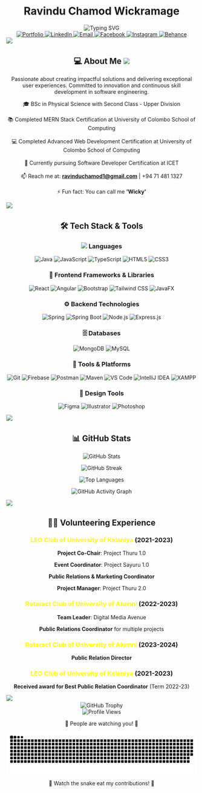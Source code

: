 # <div align="center">Ravindu Chamod Wickramage</div>

<div align="center">
  <img src="https://readme-typing-svg.herokuapp.com?font=Roboto&weight=500&size=22&duration=3000&pause=1000&color=5E81AC&center=true&vCenter=true&random=false&width=435&lines=Software+Developer;Java+%26+Spring+Boot+Specialist;MERN+Stack+Developer;UI%2FUX+Enthusiast" alt="Typing SVG" />
</div>

<div align="center">
  <a href="https://ravinduwickramageportfolio.web.app">
    <img src="https://img.shields.io/badge/Portfolio-4285F4?style=for-the-badge&logo=GoogleChrome&logoColor=white" alt="Portfolio"/>
  </a>
  <a href="https://www.linkedin.com/in/ravindu-chamod-wickramage">
    <img src="https://img.shields.io/badge/LinkedIn-0077B5?style=for-the-badge&logo=linkedin&logoColor=white" alt="LinkedIn"/>
  </a>
  <a href="mailto:ravinduchamod1@gmail.com">
    <img src="https://img.shields.io/badge/Email-D14836?style=for-the-badge&logo=gmail&logoColor=white" alt="Email"/>
  </a>
  <a href="https://www.facebook.com/ravindu.chamod.wickramage">
    <img src="https://img.shields.io/badge/Facebook-1877F2?style=for-the-badge&logo=facebook&logoColor=white" alt="Facebook"/>
  </a>
  <a href="https://instagram.com/official_mr_wicky">
    <img src="https://img.shields.io/badge/Instagram-E4405F?style=for-the-badge&logo=instagram&logoColor=white" alt="Instagram"/>
  </a>
  <a href="https://www.behance.net/ravinduwickram2">
    <img src="https://img.shields.io/badge/Behance-1769FF?style=for-the-badge&logo=behance&logoColor=white" alt="Behance"/>
  </a>
</div>

<img src="https://user-images.githubusercontent.com/73097560/115834477-dbab4500-a447-11eb-908a-139a6edaec5c.gif">

## <div align="center">💻 About Me <img src="https://media.giphy.com/media/WUlplcMpOCEmTGBtBW/giphy.gif" width="30"></div>

<p align="center">
  Passionate about creating impactful solutions and delivering exceptional user experiences. Committed to innovation and continuous skill development in software engineering.
</p>

<div align="center">
  
🎓 BSc in Physical Science with Second Class - Upper Division <br></br>
📚 Completed MERN Stack Certification at University of Colombo School of Computing <br></br>
💻 Completed Advanced Web Development Certification at University of Colombo School of Computing <br></br>
🌱 Currently pursuing Software Developer Certification at ICET <br></br>
📫 Reach me at: **ravinduchamod1@gmail.com** | +94 71 481 1327 <br></br>
⚡ Fun fact: You can call me **'Wicky'**
  
</div>

<img src="https://user-images.githubusercontent.com/73097560/115834477-dbab4500-a447-11eb-908a-139a6edaec5c.gif">

## <div align="center">🛠️ Tech Stack & Tools</div>

<div align="center">

### <img src="https://media2.giphy.com/media/QssGEmpkyEOhBCb7e1/giphy.gif?cid=ecf05e47a0n3gi1bfqntqmob8g9aid1oyj2wr3ds3mg700bl&rid=giphy.gif" width="20"> Languages
![Java](https://img.shields.io/badge/Java-ED8B00?style=for-the-badge&logo=openjdk&logoColor=white)
![JavaScript](https://img.shields.io/badge/JavaScript-F7DF1E?style=for-the-badge&logo=javascript&logoColor=black)
![TypeScript](https://img.shields.io/badge/TypeScript-007ACC?style=for-the-badge&logo=typescript&logoColor=white)
![HTML5](https://img.shields.io/badge/HTML5-E34F26?style=for-the-badge&logo=html5&logoColor=white)
![CSS3](https://img.shields.io/badge/CSS3-1572B6?style=for-the-badge&logo=css3&logoColor=white)

### 🚀 Frontend Frameworks & Libraries
![React](https://img.shields.io/badge/React-20232A?style=for-the-badge&logo=react&logoColor=61DAFB)
![Angular](https://img.shields.io/badge/Angular-DD0031?style=for-the-badge&logo=angular&logoColor=white)
![Bootstrap](https://img.shields.io/badge/Bootstrap-563D7C?style=for-the-badge&logo=bootstrap&logoColor=white)
![Tailwind CSS](https://img.shields.io/badge/Tailwind_CSS-38B2AC?style=for-the-badge&logo=tailwind-css&logoColor=white)
![JavaFX](https://img.shields.io/badge/JavaFX-007396?style=for-the-badge&logo=java&logoColor=white)

### ⚙️ Backend Technologies
![Spring](https://img.shields.io/badge/Spring-6DB33F?style=for-the-badge&logo=spring&logoColor=white)
![Spring Boot](https://img.shields.io/badge/Spring_Boot-6DB33F?style=for-the-badge&logo=spring-boot&logoColor=white)
![Node.js](https://img.shields.io/badge/Node.js-339933?style=for-the-badge&logo=nodedotjs&logoColor=white)
![Express.js](https://img.shields.io/badge/Express.js-000000?style=for-the-badge&logo=express&logoColor=white)

### 🗄️ Databases
![MongoDB](https://img.shields.io/badge/MongoDB-4EA94B?style=for-the-badge&logo=mongodb&logoColor=white)
![MySQL](https://img.shields.io/badge/MySQL-005C84?style=for-the-badge&logo=mysql&logoColor=white)

### 🔧 Tools & Platforms
![Git](https://img.shields.io/badge/Git-F05032?style=for-the-badge&logo=git&logoColor=white)
![Firebase](https://img.shields.io/badge/Firebase-FFCA28?style=for-the-badge&logo=firebase&logoColor=black)
![Postman](https://img.shields.io/badge/Postman-FF6C37?style=for-the-badge&logo=postman&logoColor=white)
![Maven](https://img.shields.io/badge/Maven-C71A36?style=for-the-badge&logo=apache-maven&logoColor=white)
![VS Code](https://img.shields.io/badge/VS_Code-0078D4?style=for-the-badge&logo=visual%20studio%20code&logoColor=white)
![IntelliJ IDEA](https://img.shields.io/badge/IntelliJ_IDEA-000000.svg?style=for-the-badge&logo=intellij-idea&logoColor=white)
![XAMPP](https://img.shields.io/badge/XAMPP-FB7A24?style=for-the-badge&logo=xampp&logoColor=white)

### 🎨 Design Tools
![Figma](https://img.shields.io/badge/Figma-F24E1E?style=for-the-badge&logo=figma&logoColor=white)
![Illustrator](https://img.shields.io/badge/Adobe%20Illustrator-FF9A00?style=for-the-badge&logo=adobe%20illustrator&logoColor=white)
![Photoshop](https://img.shields.io/badge/Adobe%20Photoshop-31A8FF?style=for-the-badge&logo=adobe%20photoshop&logoColor=white)

</div>

<img src="https://user-images.githubusercontent.com/73097560/115834477-dbab4500-a447-11eb-908a-139a6edaec5c.gif">

## <div align="center">📊 GitHub Stats</div>

<p align="center">
  <img src="https://github-readme-stats.vercel.app/api?username=ravinduchamodwickramage&show_icons=true&theme=tokyonight&border_radius=10&hide_border=true&bg_color=0D1117&include_all_commits=true&count_private=true&animated=true" alt="GitHub Stats" />
</p>

<p align="center">
  <img src="https://github-readme-streak-stats.herokuapp.com/?user=ravinduchamodwickramage&theme=tokyonight&hide_border=true&background=0D1117&stroke=0000&ring=5E81AC&fire=FFD700&currStreakLabel=5E81AC&sideLabels=5E81AC&sideNums=5E81AC&dates=5E81AC" alt="GitHub Streak" />
</p>

<p align="center">
  <img src="https://github-readme-stats.vercel.app/api/top-langs/?username=ravinduchamodwickramage&layout=compact&theme=tokyonight&hide_border=true&bg_color=0D1117&langs_count=8&animated=true" alt="Top Languages" />
</p>

<p align="center">
  <img src="https://github-readme-activity-graph.vercel.app/graph?username=ravinduchamodwickramage&theme=tokyonight&hide_border=true&bg_color=0D1117&line=5E81AC&point=FFD700&area=true&area_color=5E81AC&title_color=FFFFFF&color=FFFFFF&duration=6_months" alt="GitHub Activity Graph" />
</p>

<img src="https://user-images.githubusercontent.com/73097560/115834477-dbab4500-a447-11eb-908a-139a6edaec5c.gif">

## <div align="center">👨‍💼 Volunteering Experience</div>

<div align="center">

### **<span style="color: yellow;">LEO Club of University of Kelaniya</span>** (2021-2023)
  
**Project Co-Chair**: Project Thuru 1.0
  
**Event Coordinator**: Project Sayuru 1.0
  
**Public Relations & Marketing Coordinator**
  
**Project Manager**: Project Thuru 2.0

### **<span style="color: yellow;">Rotaract Club of University of Alumni</span>** (2022-2023)

**Team Leader**: Digital Media Avenue
  
**Public Relations Coordinator** for multiple projects

### **<span style="color: yellow;">Rotaract Club of University of Alumni</span>** (2023-2024)
  
**Public Relation Director**

### **<span style="color: yellow;">LEO Club of University of Kelaniya</span>** (2021-2023)
  
**Received award for Best Public Relation Coordinator** (Term 2022-23)

</div>

<img src="https://user-images.githubusercontent.com/73097560/115834477-dbab4500-a447-11eb-908a-139a6edaec5c.gif">

<div align="center">
  <img src="https://github-profile-trophy.vercel.app/?username=ravinduchamodwickramage&theme=nord&no-frame=true&margin-w=10&column=7&rank=SECRET,SSS,SS,S,AAA,AA,A,B,C&animated=true" alt="GitHub Trophy" />
</div>

<div align="center">
  <img src="https://komarev.com/ghpvc/?username=ravinduchamodwickramage&color=blue&style=flat-square&label=PROFILE+VIEWS" alt="Profile Views" />
  <br>
  <p>👀 People are watching you! 👀</p>
</div>

<div align="center">
  <picture>
    <source media="(prefers-color-scheme: dark)" srcset="https://raw.githubusercontent.com/platane/platane/output/github-contribution-grid-snake-dark.svg">
    <source media="(prefers-color-scheme: light)" srcset="https://raw.githubusercontent.com/platane/platane/output/github-contribution-grid-snake.svg">
    <img alt="github contribution grid snake animation" src="https://raw.githubusercontent.com/platane/platane/output/github-contribution-grid-snake.svg">
  </picture>
  <br>
  <p>🐍 Watch the snake eat my contributions! 🐍</p>
</div>
